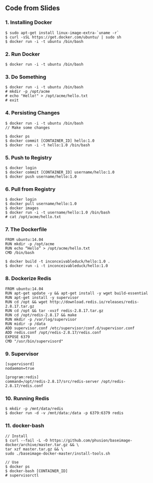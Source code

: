 ## Code from Slides

### 1. Installing Docker
```
$ sudo apt-get install linux-image-extra-`uname -r`
$ curl -sSL https://get.docker.com/ubuntu/ | sudo sh
$ docker run -i -t ubuntu /bin/bash
```

### 2. Run Docker
```
$ docker run -i -t ubuntu /bin/bash
```

### 3. Do Something
```
$ docker run -i -t ubuntu /bin/bash
# mkdir -p /opt/acme
# echo "Hello!" > /opt/acme/hello.txt
# exit
```

### 4. Persisting Changes
```
$ docker run -i -t ubuntu /bin/bash
// Make some changes

$ docker ps
$ docker commit [CONTAINER_ID] hello:1.0
$ docker run -i -t hello:1.0 /bin/bash
```

### 5. Push to Registry
```
$ docker login
$ docker commit [CONTAINER_ID] username/hello:1.0
$ docker push username/hello:1.0
```

### 6. Pull from Registry
```
$ docker login
$ docker pull username/hello:1.0
$ docker images
$ docker run -i -t username/hello:1.0 /bin/bash
# cat /opt/acme/hello.txt
```

### 7. The Dockerfile
```
FROM ubuntu:14.04
RUN mkdir -p /opt/acme
RUN echo “Hello” > /opt/acme/hello.txt
CMD /bin/bash
```

```
$ docker build -t inconceivableduck/hello:1.0 .
$ docker run -i -t inconceivableduck/hello:1.0
```

### 8. Dockerize Redis
```
FROM ubuntu:14.04
RUN apt-get update -y && apt-get install -y wget build-essential
RUN apt-get install -y supervisor
RUN cd /opt && wget http://download.redis.io/releases/redis-2.8.17.tar.gz
RUN cd /opt && tar -xvzf redis-2.8.17.tar.gz
RUN cd /opt/redis-2.8.17 && make
RUN mkdir -p /var/log/supervisor
RUN midir -p /data
ADD supervisor.conf /etc/supervisor/conf.d/supervisor.conf
ADD redis.conf /opt/redis-2.8.17/redis.conf
EXPOSE 6379
CMD "/usr/bin/supervisord"
```

### 9. Supervisor
```
[supervisord]
nodaemon=true

[program:redis]
command=/opt/redis-2.8.17/src/redis-server /opt/redis-2.8.17/redis.conf
```

### 10. Running Redis
```
$ mkdir -p /mnt/data/redis
$ docker run -d -v /mnt/data:/data -p 6379:6379 redis
```

### 11. docker-bash
```
// Install
$ curl --fail -L -O https://github.com/phusion/baseimage-docker/archive/master.tar.gz && \
tar xzf master.tar.gz && \
sudo ./baseimage-docker-master/install-tools.sh

// Use
$ docker ps
$ docker-bash [CONTAINER_ID]
# supervisorctl
```
